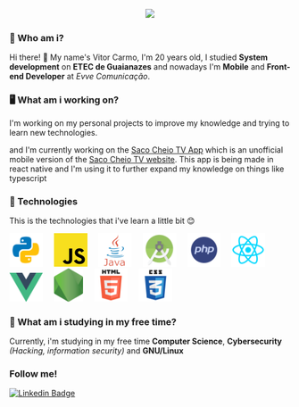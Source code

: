 <p align="center">
  <img width="434px" src="https://github-readme-stats.vercel.app/api?username=Vitor-Carmo&show_icons=true" />
</p>

<!--
**Vitor-Carmo/Vitor-Carmo** is a ✨ _special_ ✨ repository because its `README.md` (this file) appears on your GitHub profile.
-->
 ### 🙂 Who am i?
 Hi there! 👋 My name's Vitor Carmo, I'm 20 years old,
 I studied **System development** on **ETEC de Guaianazes** and nowadays I'm **Mobile** and **Front-end Developer** at *Evve Comunicação*. 
 
 ### 🖥 What am i working on?
 I'm working on my personal projects to improve my knowledge and trying to learn new technologies.

and I'm currently working on the [Saco Cheio TV App](https://github.com/Vitor-Carmo/app-sacocheio-tv) which is an unofficial mobile version of the [Saco Cheio TV website](https://www.sacocheio.tv/). This app is being made in react native and I'm using it to further expand my knowledge on things like typescript
 
 ### 🚀 Technologies
 This is the technologies that i've learn a little bit 😊
 
 <img src="github_readme_images/py.png" width="60px"/> &nbsp; &nbsp; <img src="github_readme_images/js.png" width="60px"/> &nbsp; &nbsp; <img src="github_readme_images/java.png" width="60px"/> &nbsp; &nbsp; <img src="github_readme_images/android.png" width="60px"/> &nbsp; &nbsp; <img src="github_readme_images/php.png" width="60px"/> &nbsp; &nbsp; <img src="github_readme_images/react.png" width="60px"/> &nbsp; &nbsp; <img src="github_readme_images/vue.js.png" width="60px"/>  &nbsp; &nbsp; <img src="github_readme_images/node.png" height="60px"/>   &nbsp; &nbsp; <img src="github_readme_images/html.png" width="60px"/> &nbsp; &nbsp; <img src="github_readme_images/css.png" width="60px"/> 
 

 
 ### 🤔 What am i studying in my free time?
 Currently, i'm studying in my free time **Computer Science**, **Cybersecurity** _(Hacking, information security)_ and **GNU/Linux**

### Follow me!
[![Linkedin Badge](https://img.shields.io/badge/-LinkedIn-blue?style=flat-square&logo=Linkedin&logoColor=white)](https://www.linkedin.com/in/vitor-carmo-57a9a81b0/) 



